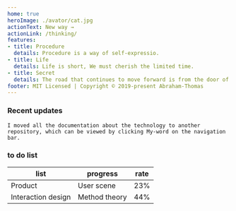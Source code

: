 ```yaml
---
home: true
heroImage: ./avator/cat.jpg
actionText: New way →
actionLink: /thinking/
features:
- title: Procedure
  details: Procedure is a way of self-expressio.
- title: Life
  details: Life is short, We must cherish the limited time.
- title: Secret
  details: The road that continues to move forward is from the door of the house.
footer: MIT Licensed | Copyright © 2019-present Abraham-Thomas
---
```


### Recent updates
```
I moved all the documentation about the technology to another repository, which can be viewed by clicking My-word on the navigation bar.

```



### to do list

| list               | progress      | rate |
| ------------------ | ------------- | ---- |
| Product            | User scene    | 23%  |
| Interaction design | Method theory | 44%  |

